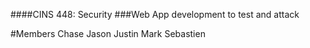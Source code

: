 ####CINS 448: Security
###Web App development to test and attack

#Members
Chase
Jason
Justin
Mark
Sebastien
